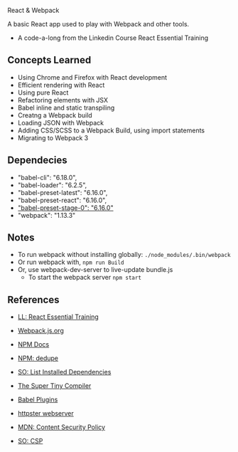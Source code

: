 React & Webpack

A basic React app used to play with Webpack and other tools.
- A code-a-long from the Linkedin Course React Essential Training

## Concepts Learned
- Using Chrome and Firefox with React development
- Efficient rendering with React
- Using pure React
- Refactoring elements with JSX
- Babel inline and static transpiling
- Creatng a Webpack build
- Loading JSON with Webpack
- Adding CSS/SCSS to a Webpack Build, using import statements
- Migrating to Webpack 3




## Dependecies
- "babel-cli": "6.18.0",
- "babel-loader": "6.2.5",
- "babel-preset-latest": "6.16.0",
- "babel-preset-react": "6.16.0",
- ["babel-preset-stage-0": "6.16.0"](https://github.com/babel/babel/tree/master/packages/babel-preset-stage-0)
- "webpack": "1.13.3"




## Notes
- To run webpack without installing globally:  ```./node_modules/.bin/webpack```
- Or run webpack with, ```npm run Build```
- Or, use webpack-dev-server to live-update bundle.js 
  - To start the webpack server ```npm start```







## References
- [LL: React Essential Training](https://www.linkedin.com/learning/react-js-essential-training/loading-json-with-webpack-2)
- [Webpack.js.org](https://webpack.js.org)
- [NPM Docs](https://docs.npmjs.com/)
- [NPM: dedupe](https://www.npmjs.com/package/dedupe)
- [SO: List Installed Dependencies](https://stackoverflow.com/questions/17937960/how-to-list-npm-user-installed-packages)
- [The Super Tiny Compiler](https://github.com/thejameskyle/the-super-tiny-compiler)
- [Babel Plugins](https://babeljs.io/docs/plugins/)
- [httpster webserver](https://github.com/SimbCo/httpster)

- [MDN: Content Security Policy](https://developer.mozilla.org/en-US/docs/Web/HTTP/Headers/Content-Security-Policy/default-src)
- [SO: CSP](https://stackoverflow.com/questions/42401952/inline-style-error-with-content-security-policy-and-javascript#42402277)









